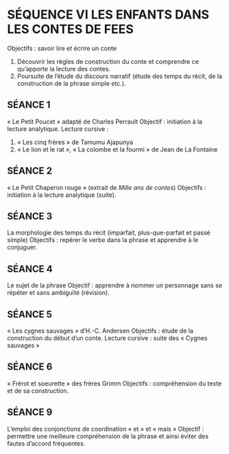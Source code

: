 # SÉQUENCE VI LES ENFANTS DANS LES CONTES DE FEES
 
Objectifs : savoir lire et écrire un conte
 
1. Découvrir les règles de construction du conte et comprendre ce qu’apporte la lecture des contes.
2. Poursuite de l’étude du discours narratif (étude des temps du récit, de la construction de la phrase simple etc.).
 
## SÉANCE 1
« Le Petit Poucet » adapté de Charles Perrault
Objectif : initiation à la lecture analytique.
Lecture cursive :
1. « Les cinq frères » de Tamumu Ajapunya
2. « Le lion et le rat », « La colombe et la fourmi » de Jean de La Fontaine
 
## SÉANCE 2
« Le Petit Chaperon rouge » (extrait de *Mille ans de contes*)
Objectifs : initiation à la lecture analytique (suite).
 
## SÉANCE 3
La morphologie des temps du récit (imparfait, plus-que-parfait et passé simple)
Objectifs : repérer le verbe dans la phrase et apprendre à le conjuguer.
 
## SÉANCE 4
Le sujet de la phrase
Objectif : apprendre à nommer un personnage sans se répéter et sans ambiguïté (révision).
 
## SÉANCE 5
« Les cygnes sauvages » d’H.-C. Andersen
Objectifs : étude de la construction du début d’un conte.
Lecture cursive : suite des « Cygnes sauvages »
 
## SÉANCE 6
« Frérot et soeurette » des frères Grimm
Objectifs : compréhension du texte et de sa construction.
 
## SÉANCE 9
L’emploi des conjonctions de coordination « et » et « mais »
Objectif : permettre une meilleure compréhension de la phrase et ainsi éviter des fautes d’accord fréquentes.